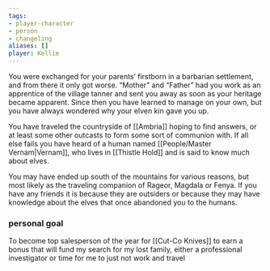 ```yaml
---
tags:
- player-character
- person
- changeling
aliases: []
player: Kellie
---
```


You were exchanged for your parents’ firstborn in a barbarian settlement, and from there it only got worse. “Mother” and “Father” had you work as an apprentice of the village tanner and sent you away as soon as your heritage became apparent. Since then you have learned to manage on your own, but you have always wondered why your elven kin gave you up.

You have traveled the countryside of [[Ambria]] hoping to find answers, or at least some other outcasts to form some sort of communion with. If all else fails you have heard of a human named [[People/Master Vernam|Vernam]], who lives in [[Thistle Hold]] and is said to know much about elves.  

You may have ended up south of the mountains for various reasons, but most likely as the traveling companion of Rageor, Magdala or Fenya. If you have any friends it is because they are outsiders or because they may have knowledge about the elves that once abandoned you to the humans.

### personal goal
To become top salesperson of the year for [[Cut-Co Knives]] to earn a bonus that will fund my search for my lost family, either a professional investigator or time for me to just not work and travel